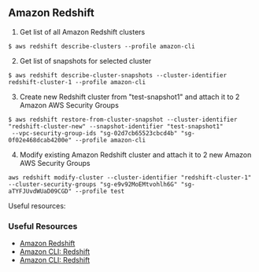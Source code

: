 ## Amazon Redshift

1. Get list of all Amazon Redshift clusters 
```
$ aws redshift describe-clusters --profile amazon-cli
```

2. Get list of snapshots for selected cluster
```
$ aws redshift describe-cluster-snapshots --cluster-identifier redshift-cluster-1 --profile amazon-cli
```

3. Create new Redshift cluster from "test-snapshot1" and attach it to 2 Amazon AWS Security Groups
```
$ aws redshift restore-from-cluster-snapshot --cluster-identifier "redshift-cluster-new" --snapshot-identifier "test-snapshot1"
 --vpc-security-group-ids "sg-02d7cb65523cbcd4b" "sg-0f02e468dcab4200e" --profile amazon-cli
```

4. Modify existing Amazon Redshift cluster and attach it to 2 new Amazon AWS Security Groups
```
aws redshift modify-cluster --cluster-identifier "redshift-cluster-1" --cluster-security-groups "sg-e9v92MoEMtvohlh6G" "sg-aTYFJUvdWUaD09CGD" --profile test
```

Useful resources:
### Useful Resources
* [Amazon Redshift](https://aws.amazon.com/redshift/)
* [Amazon CLI: Redshift](https://docs.aws.amazon.com/cli/latest/reference/redshift/index.html)
* [Amazon CLI: Redshift](https://docs.aws.amazon.com/redshift/latest/mgmt/getting-started-cli.html)
